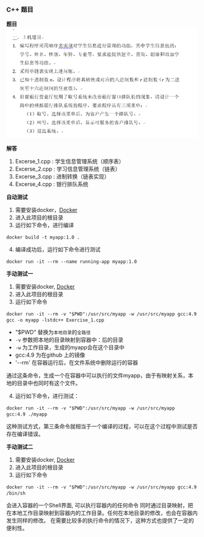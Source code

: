 ### C++ 题目

**题目**
![题目](题目.png)

**解答**
1. Excerse_1.cpp : 学生信息管理系统（顺序表）
2. Excerse_2.cpp : 学习信息管理系统（链表）
3. Excerse_3.cpp : 进制转换（链表实现）
4. Excerse_4.cpp : 银行排队系统

**自动测试**
1. 需要安装docker，[Docker](https//www.docker.com)
2. 进入此项目的根目录
3. 运行如下命令，进行编译
```
docker build -t myapp:1.0 .
```
4. 编译成功后，运行如下命令进行测试
```
docker run -it --rm --name running-app myapp:1.0
```

**手动测试一**
1. 需要安装docker, [Docker](https//www.docker.com)
2. 进入此项目的根目录
3. 运行如下命令
```
docker run -it --rm -v "$PWD":/usr/src/myapp -w /usr/src/myapp gcc:4.9 gcc -o myapp -lstdc++ Exercise_1.cpp
```
- "$PWD" 替换为`本地目录`的`全路径`
- `-v` 参数把本地的目录映射到容器中：后的目录
- `-w` 为工作目录，生成的myapp会在这个目录中
- gcc:4.9 为在github 上的镜像
- '--rm' 在容器运行后，在文件系统中删除运行的容器

通过这条命令，生成一个在容器中可以执行的文件myapp，由于有映射关系，本地的目录中也同时有这个文件。

4. 运行如下命令，进行测试：
```
docker run -it --rm -v "$PWD":/usr/src/myapp -w /usr/src/myapp  gcc:4.9 ./myapp
``` 

这种测试方式，第三条命令就相当于一个编译的过程，可以在这个过程中测试是否存在编译错误。

**手动测试二**
1. 需要安装docker, [Docker](https//www.docker.com)
2. 进入此项目的根目录
3. 运行如下命令
```
docker run -it --rm -v "$PWD":/usr/src/myapp -w /usr/src/myapp gcc:4.9 /bin/sh
```
会进入容器的一个Shell界面, 可以执行容器内的任何命令
同时通过目录映射，把在本地工作目录映射到容器内的工作目录。任何在本地目录的修改，也会在容器内发生同样的修改。
在需要比较多的执行命令的情况下，这种方式也提供了一定的便利性。